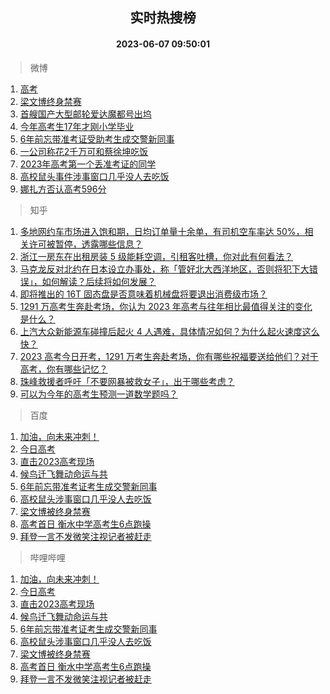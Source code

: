 <div align="center"><h2>实时热搜榜</h2><h4>2023-06-07 09:50:01</h4></div>

> 微博  

1. [高考](https://s.weibo.com/weibo?q=%E9%AB%98%E8%80%83&t=31&band_rank=1&Refer=top)<br />
2. [梁文博终身禁赛](https://s.weibo.com/weibo?q=%23%E6%A2%81%E6%96%87%E5%8D%9A%E7%BB%88%E8%BA%AB%E7%A6%81%E8%B5%9B%23&t=31&band_rank=2&Refer=top)<br />
3. [首艘国产大型邮轮爱达魔都号出坞](https://s.weibo.com/weibo?q=%23%E9%A6%96%E8%89%98%E5%9B%BD%E4%BA%A7%E5%A4%A7%E5%9E%8B%E9%82%AE%E8%BD%AE%E7%88%B1%E8%BE%BE%E9%AD%94%E9%83%BD%E5%8F%B7%E5%87%BA%E5%9D%9E%23&t=31&band_rank=3&Refer=top)<br />
4. [今年高考生17年才刚小学毕业](https://s.weibo.com/weibo?q=%23%E4%BB%8A%E5%B9%B4%E9%AB%98%E8%80%83%E7%94%9F17%E5%B9%B4%E6%89%8D%E5%88%9A%E5%B0%8F%E5%AD%A6%E6%AF%95%E4%B8%9A%23&t=31&band_rank=4&Refer=top)<br />
5. [6年前忘带准考证受助考生成交警新同事](https://s.weibo.com/weibo?q=%236%E5%B9%B4%E5%89%8D%E5%BF%98%E5%B8%A6%E5%87%86%E8%80%83%E8%AF%81%E5%8F%97%E5%8A%A9%E8%80%83%E7%94%9F%E6%88%90%E4%BA%A4%E8%AD%A6%E6%96%B0%E5%90%8C%E4%BA%8B%23&t=31&band_rank=5&Refer=top)<br />
6. [一公司称花2千万可和蔡徐坤吃饭](https://s.weibo.com/weibo?q=%23%E4%B8%80%E5%85%AC%E5%8F%B8%E7%A7%B0%E8%8A%B12%E5%8D%83%E4%B8%87%E5%8F%AF%E5%92%8C%E8%94%A1%E5%BE%90%E5%9D%A4%E5%90%83%E9%A5%AD%23&t=31&band_rank=6&Refer=top)<br />
7. [2023年高考第一个丢准考证的同学](https://s.weibo.com/weibo?q=%232023%E5%B9%B4%E9%AB%98%E8%80%83%E7%AC%AC%E4%B8%80%E4%B8%AA%E4%B8%A2%E5%87%86%E8%80%83%E8%AF%81%E7%9A%84%E5%90%8C%E5%AD%A6%23&t=31&band_rank=7&Refer=top)<br />
8. [高校鼠头事件涉事窗口几乎没人去吃饭](https://s.weibo.com/weibo?q=%23%E9%AB%98%E6%A0%A1%E9%BC%A0%E5%A4%B4%E4%BA%8B%E4%BB%B6%E6%B6%89%E4%BA%8B%E7%AA%97%E5%8F%A3%E5%87%A0%E4%B9%8E%E6%B2%A1%E4%BA%BA%E5%8E%BB%E5%90%83%E9%A5%AD%23&t=31&band_rank=8&Refer=top)<br />
9. [娜扎方否认高考596分](https://s.weibo.com/weibo?q=%23%E5%A8%9C%E6%89%8E%E6%96%B9%E5%90%A6%E8%AE%A4%E9%AB%98%E8%80%83596%E5%88%86%23&t=31&band_rank=9&Refer=top)<br />

> 知乎  

1. [多地网约车市场进入饱和期，日均订单量十余单，有司机空车率达 50%，相关许可被暂停，透露哪些信息？](https://www.zhihu.com/question/605110954)<br />
2. [浙江一房东在出租房装 5 级能耗空调，引租客吐槽，你对此有何看法？](https://www.zhihu.com/question/604418376)<br />
3. [马克龙反对北约在日本设立办事处，称「管好北大西洋地区，否则将犯下大错误」，如何解读？后续将如何发展？](https://www.zhihu.com/question/605033420)<br />
4. [即将推出的 16T 固态盘是否意味着机械盘将要退出消费级市场？](https://www.zhihu.com/question/604750109)<br />
5. [1291 万高考生奔赴考场，你认为 2023 年高考与往年相比最值得关注的变化是什么？](https://www.zhihu.com/question/605100302)<br />
6. [上汽大众新能源车碰撞后起火 4 人遇难，具体情况如何？为什么起火速度这么快？](https://www.zhihu.com/question/604916015)<br />
7. [2023 高考今日开考，1291 万考生奔赴考场，你有哪些祝福要送给他们？对于高考，你有哪些记忆？](https://www.zhihu.com/question/605215397)<br />
8. [珠峰救援者呼吁「不要网暴被救女子」，出于哪些考虑？](https://www.zhihu.com/question/605020694)<br />
9. [可以为今年的高考生预测一道数学题吗？](https://www.zhihu.com/question/604848651)<br />

> 百度  

1. [加油，向未来冲刺！](https://www.baidu.com/s?wd=%E5%8A%A0%E6%B2%B9%EF%BC%8C%E5%90%91%E6%9C%AA%E6%9D%A5%E5%86%B2%E5%88%BA%EF%BC%81&sa=fyb_news&rsv_dl=fyb_news)<br />
2. [今日高考](https://www.baidu.com/s?wd=%E9%AB%98%E8%80%83&sa=fyb_news&rsv_dl=fyb_news)<br />
3. [直击2023高考现场](https://www.baidu.com/s?wd=%E7%9B%B4%E5%87%BB2023%E9%AB%98%E8%80%83%E7%8E%B0%E5%9C%BA&sa=fyb_news&rsv_dl=fyb_news)<br />
4. [候鸟迁飞舞动命运与共](https://www.baidu.com/s?wd=%E5%80%99%E9%B8%9F%E8%BF%81%E9%A3%9E%E8%88%9E%E5%8A%A8%E5%91%BD%E8%BF%90%E4%B8%8E%E5%85%B1&sa=fyb_news&rsv_dl=fyb_news)<br />
5. [6年前忘带准考证考生成交警新同事](https://www.baidu.com/s?wd=6%E5%B9%B4%E5%89%8D%E5%BF%98%E5%B8%A6%E5%87%86%E8%80%83%E8%AF%81%E8%80%83%E7%94%9F%E6%88%90%E4%BA%A4%E8%AD%A6%E6%96%B0%E5%90%8C%E4%BA%8B&sa=fyb_news&rsv_dl=fyb_news)<br />
6. [高校鼠头涉事窗口几乎没人去吃饭](https://www.baidu.com/s?wd=%E9%AB%98%E6%A0%A1%E9%BC%A0%E5%A4%B4%E6%B6%89%E4%BA%8B%E7%AA%97%E5%8F%A3%E5%87%A0%E4%B9%8E%E6%B2%A1%E4%BA%BA%E5%8E%BB%E5%90%83%E9%A5%AD&sa=fyb_news&rsv_dl=fyb_news)<br />
7. [梁文博被终身禁赛](https://www.baidu.com/s?wd=%E6%A2%81%E6%96%87%E5%8D%9A%E8%A2%AB%E7%BB%88%E8%BA%AB%E7%A6%81%E8%B5%9B&sa=fyb_news&rsv_dl=fyb_news)<br />
8. [高考首日 衡水中学高考生6点跑操](https://www.baidu.com/s?wd=%E9%AB%98%E8%80%83%E9%A6%96%E6%97%A5+%E8%A1%A1%E6%B0%B4%E4%B8%AD%E5%AD%A6%E9%AB%98%E8%80%83%E7%94%9F6%E7%82%B9%E8%B7%91%E6%93%8D&sa=fyb_news&rsv_dl=fyb_news)<br />
9. [拜登一言不发微笑注视记者被赶走](https://www.baidu.com/s?wd=%E6%8B%9C%E7%99%BB%E4%B8%80%E8%A8%80%E4%B8%8D%E5%8F%91%E5%BE%AE%E7%AC%91%E6%B3%A8%E8%A7%86%E8%AE%B0%E8%80%85%E8%A2%AB%E8%B5%B6%E8%B5%B0&sa=fyb_news&rsv_dl=fyb_news)<br />

> 哔哩哔哩  

1. [加油，向未来冲刺！](https://www.baidu.com/s?wd=%E5%8A%A0%E6%B2%B9%EF%BC%8C%E5%90%91%E6%9C%AA%E6%9D%A5%E5%86%B2%E5%88%BA%EF%BC%81&sa=fyb_news&rsv_dl=fyb_news)<br />
2. [今日高考](https://www.baidu.com/s?wd=%E9%AB%98%E8%80%83&sa=fyb_news&rsv_dl=fyb_news)<br />
3. [直击2023高考现场](https://www.baidu.com/s?wd=%E7%9B%B4%E5%87%BB2023%E9%AB%98%E8%80%83%E7%8E%B0%E5%9C%BA&sa=fyb_news&rsv_dl=fyb_news)<br />
4. [候鸟迁飞舞动命运与共](https://www.baidu.com/s?wd=%E5%80%99%E9%B8%9F%E8%BF%81%E9%A3%9E%E8%88%9E%E5%8A%A8%E5%91%BD%E8%BF%90%E4%B8%8E%E5%85%B1&sa=fyb_news&rsv_dl=fyb_news)<br />
5. [6年前忘带准考证考生成交警新同事](https://www.baidu.com/s?wd=6%E5%B9%B4%E5%89%8D%E5%BF%98%E5%B8%A6%E5%87%86%E8%80%83%E8%AF%81%E8%80%83%E7%94%9F%E6%88%90%E4%BA%A4%E8%AD%A6%E6%96%B0%E5%90%8C%E4%BA%8B&sa=fyb_news&rsv_dl=fyb_news)<br />
6. [高校鼠头涉事窗口几乎没人去吃饭](https://www.baidu.com/s?wd=%E9%AB%98%E6%A0%A1%E9%BC%A0%E5%A4%B4%E6%B6%89%E4%BA%8B%E7%AA%97%E5%8F%A3%E5%87%A0%E4%B9%8E%E6%B2%A1%E4%BA%BA%E5%8E%BB%E5%90%83%E9%A5%AD&sa=fyb_news&rsv_dl=fyb_news)<br />
7. [梁文博被终身禁赛](https://www.baidu.com/s?wd=%E6%A2%81%E6%96%87%E5%8D%9A%E8%A2%AB%E7%BB%88%E8%BA%AB%E7%A6%81%E8%B5%9B&sa=fyb_news&rsv_dl=fyb_news)<br />
8. [高考首日 衡水中学高考生6点跑操](https://www.baidu.com/s?wd=%E9%AB%98%E8%80%83%E9%A6%96%E6%97%A5+%E8%A1%A1%E6%B0%B4%E4%B8%AD%E5%AD%A6%E9%AB%98%E8%80%83%E7%94%9F6%E7%82%B9%E8%B7%91%E6%93%8D&sa=fyb_news&rsv_dl=fyb_news)<br />
9. [拜登一言不发微笑注视记者被赶走](https://www.baidu.com/s?wd=%E6%8B%9C%E7%99%BB%E4%B8%80%E8%A8%80%E4%B8%8D%E5%8F%91%E5%BE%AE%E7%AC%91%E6%B3%A8%E8%A7%86%E8%AE%B0%E8%80%85%E8%A2%AB%E8%B5%B6%E8%B5%B0&sa=fyb_news&rsv_dl=fyb_news)<br />
